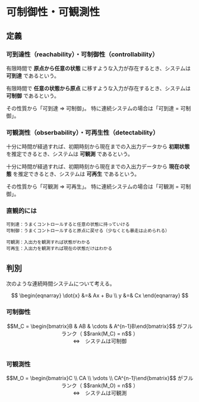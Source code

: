 # 可制御性・可観測性

## 定義

### 可到達性（reachability）・可制御性（controllability）

有限時間で **原点から任意の状態** に移すような入力が存在するとき、システムは **可到達** であるという。

有限時間で **任意の状態から原点** に移すような入力が存在するとき、システムは **可制御** であるという。

その性質から「可到達 ⇒ 可制御」。
特に連続システムの場合は「可到達 = 可制御」。

### 可観測性（obserbability）・可再生性（detectability）

十分に時間が経過すれば、初期時刻から現在までの入出力データから **初期状態** を推定できるとき、システムは **可観測** であるという。

十分に時間が経過すれば、初期時刻から現在までの入出力データから **現在の状態** を推定できるとき、システムは **可再生** であるという。

その性質から「可観測 ⇒ 可再生」。
特に連続システムの場合は「可観測 = 可制御」。

### 直観的には

```
可到達：うまくコントロールすると任意の状態に持っていける
可制御：うまくコントロールすると原点に戻せる（少なくとも暴走は止められる）

可観測：入出力を観測すれば状態がわかる
可再生：入出力を観測すれば現在の状態だけはわかる
```

## 判別

次のような連続時間システムについて考える。

$$
\begin{eqnarray}
\dot{x} &=& Ax + Bu \\
y &=& Cx
\end{eqnarray}
$$

### 可制御性

<center>
$$M_C = \begin{bmatrix}B & AB & \cdots & A^{n-1}B\end{bmatrix}$$ がフルランク（ $$rank(M_C) = n$$ ）<br />⇔　システムは可制御
</center><br />

### 可観測性

<center>
$$M_O = \begin{bmatrix}C \\ CA \\ \vdots \\ CA^{n-1}\end{bmatrix}$$ がフルランク（ $$rank(M_O) = n$$ ）<br />⇔　システムは可観測
</center><br />
